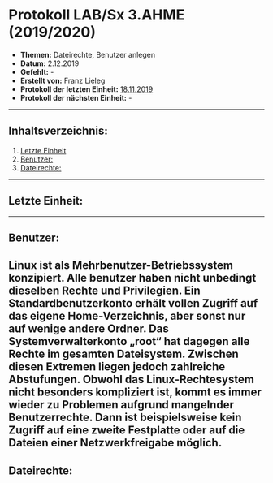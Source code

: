 # Protokoll LAB/Sx 3.AHME (2019/2020)

* **Themen:** Dateirechte, Benutzer anlegen
* **Datum:** 2.12.2019
* **Gefehlt:** -
* **Erstellt von:** Franz Lieleg 
* **Protokoll der letzten Einheit:** [18.11.2019](https://github.com/HTLMechatronics/m17-3ahme-la1-sx/blob/liefrm17/SxLab%20Protokolle/protokoll-1_liefrm17_2019-11-18.md)
* **Protokoll der nächsten Einheit:** -

---------------------------------------------------------------------------------------------------------------------------------------
## Inhaltsverzeichnis:

1. [Letzte Einheit](#letzte-einheit)
1. [Benutzer:](#benutzer)
1. [Dateirechte:](#dateirechte)






-------------------------------------------------------------------------------------------------------------------------------------------
## Letzte Einheit:
-------------------------------------------------------------------------------------------------------------------------------------------
## Benutzer:
Linux ist als Mehrbenutzer-Betriebssystem konzipiert. Alle benutzer haben nicht unbedingt dieselben Rechte und Privilegien. Ein Standardbenutzerkonto erhält vollen Zugriff auf das eigene Home-Verzeichnis, aber sonst nur auf wenige andere Ordner. Das Systemverwalterkonto „root“ hat dagegen alle Rechte im gesamten Dateisystem. Zwischen diesen Extremen liegen jedoch zahlreiche Abstufungen. Obwohl das Linux-Rechtesystem nicht besonders kompliziert ist, kommt es immer wieder zu Problemen aufgrund mangelnder Benutzerrechte. Dann ist beispielsweise kein Zugriff auf eine zweite Festplatte oder auf die Dateien einer Netzwerkfreigabe möglich.
-------------------------------------------------------------------------------------------------------------------------------------------
## Dateirechte:


